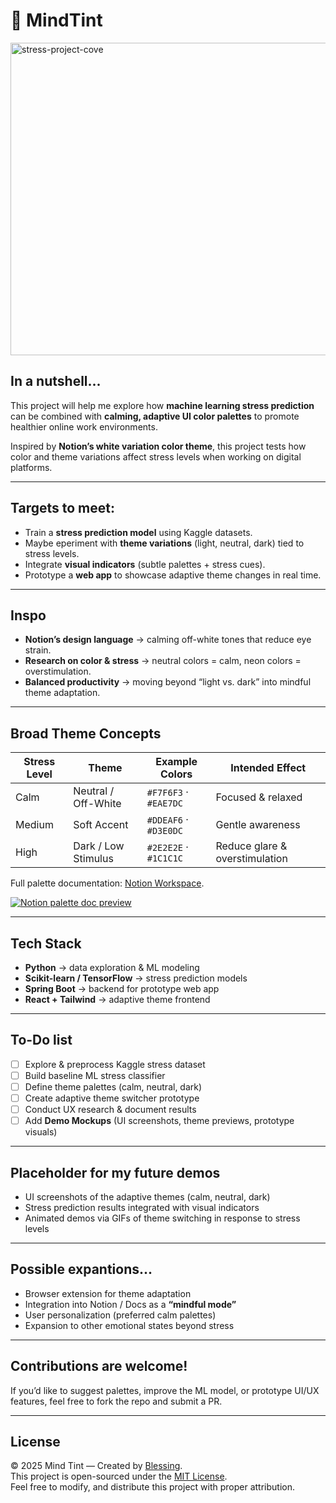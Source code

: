 # 🌱 MindTint
<img width="700" height="500" alt="stress-project-cove" src="https://github.com/user-attachments/assets/e05fd41d-deab-448a-97fa-ab39509b85d6" />

## In a nutshell...  
This project will help me explore how **machine learning stress prediction** can be combined with **calming, adaptive UI color palettes** to promote healthier online work environments.  

Inspired by **Notion’s white variation color theme**, this project tests how color and theme variations affect stress levels when working on digital platforms.  

---

## Targets to meet:   
- Train a **stress prediction model** using Kaggle datasets.  
- Maybe eperiment with **theme variations** (light, neutral, dark) tied to stress levels.  
- Integrate **visual indicators** (subtle palettes + stress cues).  
- Prototype a **web app** to showcase adaptive theme changes in real time.  

---

## Inspo
- **Notion’s design language** → calming off-white tones that reduce eye strain.  
- **Research on color & stress** → neutral colors = calm, neon colors = overstimulation.  
- **Balanced productivity** → moving beyond “light vs. dark” into mindful theme adaptation.  

---

## Broad Theme Concepts  

| Stress Level |        Theme        |     Example Colors    |         Intended Effect        |
|--------------|---------------------|-----------------------|--------------------------------|
| Calm         | Neutral / Off-White | `#F7F6F3` · `#EAE7DC` | Focused & relaxed              |
| Medium       | Soft Accent         | `#DDEAF6` · `#D3E0DC` | Gentle awareness               |
| High         | Dark / Low Stimulus | `#2E2E2E` · `#1C1C1C` | Reduce glare & overstimulation |

Full palette documentation: [Notion Workspace](https://www.notion.so/Web-Safe-Palette-for-Stress-Levels-and-Emotions-25eeba08e15e80e0b596e4a063d51a41?source=copy_link).  

[![Notion palette doc preview](https://img.shields.io/badge/Notion-Workspace-000000?style=for-the-badge&logo=notion&logoColor=white)](https://www.notion.so/Web-Safe-Palette-for-Stress-Levels-and-Emotions-25eeba08e15e80e0b596e4a063d51a41?source=copy_link)

---

## Tech Stack
- **Python** → data exploration & ML modeling  
- **Scikit-learn / TensorFlow** → stress prediction models  
- **Spring Boot** → backend for prototype web app  
- **React + Tailwind** → adaptive theme frontend  

---

## To-Do list
- [ ] Explore & preprocess Kaggle stress dataset  
- [ ] Build baseline ML stress classifier  
- [ ] Define theme palettes (calm, neutral, dark)  
- [ ] Create adaptive theme switcher prototype  
- [ ] Conduct UX research & document results  
- [ ] Add **Demo Mockups** (UI screenshots, theme previews, prototype visuals)  

---

## Placeholder for my future demos 
- UI screenshots of the adaptive themes (calm, neutral, dark)  
- Stress prediction results integrated with visual indicators  
- Animated demos via GIFs of theme switching in response to stress levels  
  

---

## Possible expantions...  
- Browser extension for theme adaptation  
- Integration into Notion / Docs as a **“mindful mode”**  
- User personalization (preferred calm palettes)  
- Expansion to other emotional states beyond stress  

---

## Contributions are welcome!  
If you’d like to suggest palettes, improve the ML model, or prototype UI/UX features, feel free to fork the repo and submit a PR.  

---
## License 

© 2025 Mind Tint — Created by [Blessing](https://github.com/codedbyblessing).  
This project is open-sourced under the [MIT License](./LICENSE).  
Feel free to modify, and distribute this project with proper attribution.
